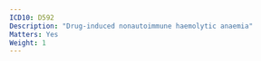 ```yaml
---
ICD10: D592
Description: "Drug-induced nonautoimmune haemolytic anaemia"
Matters: Yes
Weight: 1
---
```

